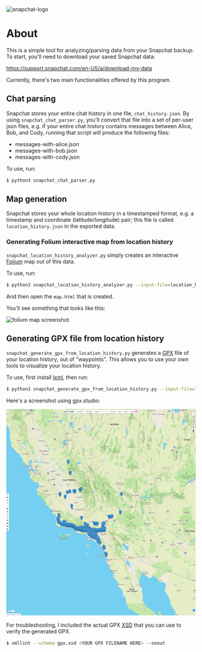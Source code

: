 ![snapchat-logo](./docs/snapchat-logo.jpeg)

# About

This is a simple tool for analyzing/parsing data from your Snapchat backup. To start, you'll need to download your saved Snapchat data: 

https://support.snapchat.com/en-US/a/download-my-data

Currently, there's two main functionalities offered by this program.

## Chat parsing

Snapchat stores your entire chat history in one file, `chat_history.json`. By using `snapchat_chat_parser.py`, you'll convert that file into a set of per-user json files, e.g. if your entire chat history contains messages between Alice, Bob, and Cody, running that script will produce the following files:

* messages-with-alice.json
* messages-with-bob.json
* messages-with-cody.json

To use, run:

```bash
$ python3 snapchat_chat_parser.py
```

## Map generation

Snapchat stores your whole location history in a timestamped format, e.g. a timestamp and coordinate (latitude/longitude) pair; this file is called `location_history.json` in the exported data.

### Generating Folium interactive map from location history

`snapchat_location_history_analyzer.py` simply creates an interactive [Folium](http://python-visualization.github.io/folium/) map out of this data.

To use, run:

```bash
$ python3 snapchat_location_history_analyzer.py --input-file=location_history.json --output-file=<OUTPUT FILENAME HERE>
```

And then open the `map.html` that is created.

You'll see something that looks like this:

![folium map screenshot](./docs/snapchat-map-screenshot.png)

## Generating GPX file from location history

`snapchat_generate_gpx_from_location_history.py` generates a [GPX](https://en.wikipedia.org/wiki/GPS_Exchange_Format) file of your location history, out of "waypoints". This allows you to use your own tools to visualize your location history.

To use, first install [lxml](https://lxml.de/), then run:

```bash
$ python3 snapchat_generate_gpx_from_location_history.py --input-file=location_history.json --output_file=<YOUR GPX FILENAME HERE>
```

Here's a screenshot using gpx.studio:

![gpx studio screenshot](./docs/gpx_viewer_screenshot.png)

For troubleshooting, I included the actual GPX [XSD](https://en.wikipedia.org/wiki/XML_Schema_(W3C)) that you can use to verify the generated GPX.

```bash
$ xmllint --schema gpx.xsd <YOUR GPX FILENAME HERE> --noout
```